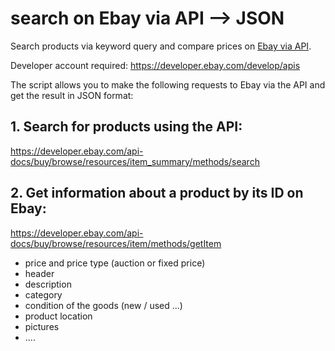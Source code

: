 # search on Ebay via API --> JSON
Search products via keyword query and compare prices on [Ebay via API](https://developer.ebay.com/api-docs/buy/browse/overview.html).

Developer account required: https://developer.ebay.com/develop/apis

The script allows you to make the following requests to Ebay via the API and get the result in JSON format:

## 1. Search for products using the API:

  https://developer.ebay.com/api-docs/buy/browse/resources/item_summary/methods/search

## 2. Get information about a product by its ID on Ebay: 

https://developer.ebay.com/api-docs/buy/browse/resources/item/methods/getItem

- price and price type (auction or fixed price)
- header
- description
- category
- condition of the goods (new / used ...)
- product location
- pictures
- ....

